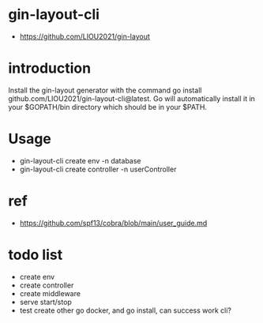 # gin-layout-cli
- https://github.com/LIOU2021/gin-layout

# introduction
Install the gin-layout generator with the command go install github.com/LIOU2021/gin-layout-cli@latest. Go will automatically install it in your $GOPATH/bin directory which should be in your $PATH.

# Usage
- gin-layout-cli create env -n database
- gin-layout-cli create controller -n userController
# ref
- https://github.com/spf13/cobra/blob/main/user_guide.md

# todo list
- create env
- create controller
- create middleware
- serve start/stop
- test create other go docker, and go install, can success work cli?